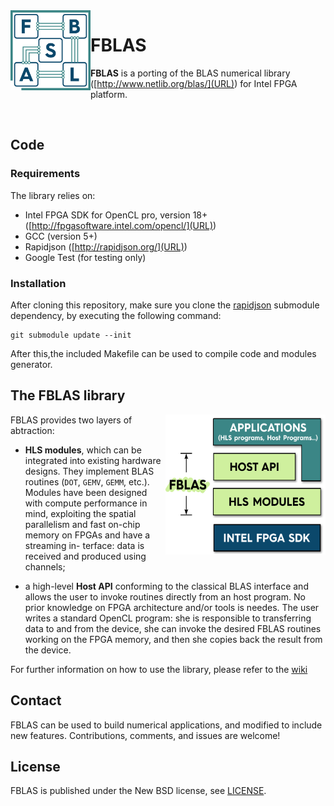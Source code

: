 <img align="left" width="128" height="128" src="/misc/fblas_logo.png?raw=true">

# FBLAS

**FBLAS** is a porting of the BLAS numerical library ([http://www.netlib.org/blas/](URL)) for Intel FPGA platform. 

&nbsp;

## Code

### Requirements

The library relies on:

* Intel FPGA SDK for OpenCL pro, version 18+ ([http://fpgasoftware.intel.com/opencl/](URL))
* GCC (version 5+)
* Rapidjson ([http://rapidjson.org/](URL))
* Google Test (for testing only)

### Installation

After cloning this repository, make sure you clone the [rapidjson](http://rapidjson.org/) submodule dependency, by executing the following command:

```
git submodule update --init
```

After this,the included Makefile can be used to compile code and modules generator.

## The FBLAS library

<img align="right" width="256" height="224" src="/misc/fblas_design.png?raw=true">

FBLAS provides two layers of abtraction: 

* **HLS modules**, which can be integrated into existing hardware designs. They implement BLAS routines (`DOT`, `GEMV`, `GEMM`, etc.). Modules have been designed with compute performance in mind,   exploiting the spatial parallelism and fast on-chip memory on FPGAs and have a streaming in-
terface: data is received and produced using channels;

* a high-level **Host API** conforming to the classical BLAS interface and allows the user to invoke routines directly from an host program. No prior knowledge on FPGA architecture and/or tools is needes. The user writes a standard OpenCL program: she is responsible to transferring data to and from
the device, she can invoke the desired FBLAS routines working on the FPGA memory, and then she copies back the result from the device.

For further information on how to use the library, please refer to the [wiki](https://github.com/spcl/FBLAS/wiki)



## Contact

FBLAS can be used to build numerical applications, and modified to include new features.
Contributions, comments, and issues are welcome!

## License

FBLAS is published under the New BSD license, see [LICENSE](LICENSE).
